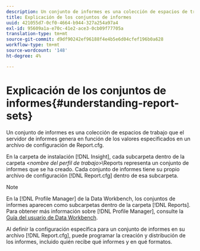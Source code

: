 ```yaml
---
description: Un conjunto de informes es una colección de espacios de trabajo que el servidor de informes genera en función de los valores especificados en un archivo de configuración de Report.cfg.
title: Explicación de los conjuntos de informes
uuid: 421055d7-0cf0-4664-b944-327a254a97a4
exl-id: 95609a1a-e70c-41e2-ace3-0cb09f77705a
translation-type: tm+mt
source-git-commit: d9df90242ef96188f4e4b5e6d04cfef196b0a628
workflow-type: tm+mt
source-wordcount: '148'
ht-degree: 4%

---
```


# Explicación de los conjuntos de informes{#understanding-report-sets}

Un conjunto de informes es una colección de espacios de trabajo que el servidor de informes genera en función de los valores especificados en un archivo de configuración de Report.cfg.

En la carpeta de instalación [!DNL Insight], cada subcarpeta dentro de la carpeta &lt;*nombre del perfil de trabajo*>\Reports representa un conjunto de informes que se ha creado. Cada conjunto de informes tiene su propio archivo de configuración [!DNL Report.cfg] dentro de esa subcarpeta.

>[!NOTE]
>
>En la [!DNL Profile Manager] de la Data Workbench, los conjuntos de informes aparecen como subcarpetas dentro de la carpeta [!DNL Reports]. Para obtener más información sobre [!DNL Profile Manager], consulte la [Guía del usuario de Data Workbench](https://docs.adobe.com/content/help/en/data-workbench/using/home.html#Data_Workbench_Help).

Al definir la configuración específica para un conjunto de informes en su archivo [!DNL Report.cfg], puede programar la creación y distribución de los informes, incluido quién recibe qué informes y en qué formatos.
